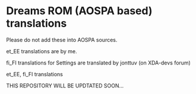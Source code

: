 Dreams ROM (AOSPA based) translations
=====================================

Please do not add these into AOSPA sources.

et_EE translations are by me.

fi_FI translations for Settings are translated by jonttuv (on XDA-devs forum)

et_EE, fi_FI translations



THIS REPOSITORY WILL BE UPDTATED SOON...
